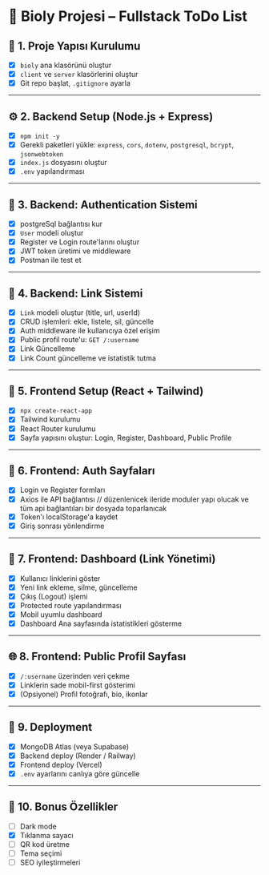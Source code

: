 # 📌 Bioly Projesi – Fullstack ToDo List

## 📁 1. Proje Yapısı Kurulumu
- [x] `bioly` ana klasörünü oluştur
- [x] `client` ve `server` klasörlerini oluştur
- [x] Git repo başlat, `.gitignore` ayarla

---

## ⚙️ 2. Backend Setup (Node.js + Express)
- [x] `npm init -y`
- [x] Gerekli paketleri yükle: `express`, `cors`, `dotenv`, `postgresql`, `bcrypt`, `jsonwebtoken`
- [x] `index.js` dosyasını oluştur
- [x] `.env` yapılandırması

---

## 🔐 3. Backend: Authentication Sistemi
- [x] postgreSql bağlantısı kur
- [x] `User` modeli oluştur
- [x] Register ve Login route'larını oluştur
- [x] JWT token üretimi ve middleware
- [x] Postman ile test et

---

## 🔗 4. Backend: Link Sistemi
- [x] `Link` modeli oluştur (title, url, userId)
- [x] CRUD işlemleri: ekle, listele, sil, güncelle
- [x] Auth middleware ile kullanıcıya özel erişim
- [x] Public profil route'u: `GET /:username`
- [x] Link Güncelleme
- [x] Link Count güncelleme ve istatistik tutma
---

## 🎨 5. Frontend Setup (React + Tailwind)
- [x] `npx create-react-app`
- [x] Tailwind kurulumu 
- [x] React Router kurulumu
- [x] Sayfa yapısını oluştur: Login, Register, Dashboard, Public Profile

---

## 🔑 6. Frontend: Auth Sayfaları
- [x] Login ve Register formları
- [x] Axios ile API bağlantısı  // düzenlenicek ileride moduler yapı olucak ve tüm api bağlantıları bir dosyada toparlanıcak
- [x] Token'ı localStorage'a kaydet
- [x] Giriş sonrası yönlendirme
---

## 🧭 7. Frontend: Dashboard (Link Yönetimi)
- [x] Kullanıcı linklerini göster
- [x] Yeni link ekleme, silme, güncelleme
- [x] Çıkış (Logout) işlemi
- [x] Protected route yapılandırması
- [x] Mobil uyumlu dashboard
- [x] Dashboard Ana sayfasında istatistikleri gösterme 
---

## 🌐 8. Frontend: Public Profil Sayfası
- [x] `/:username` üzerinden veri çekme
- [x] Linklerin sade mobil-first gösterimi
- [x] (Opsiyonel) Profil fotoğrafı, bio, ikonlar

---

## 🚀 9. Deployment
- [x] MongoDB Atlas (veya Supabase)
- [x] Backend deploy (Render / Railway)
- [x] Frontend deploy (Vercel)
- [x] `.env` ayarlarını canlıya göre güncelle

---

## 🎁 10. Bonus Özellikler
- [ ] Dark mode
- [x] Tıklanma sayacı
- [ ] QR kod üretme
- [ ] Tema seçimi
- [ ] SEO iyileştirmeleri
